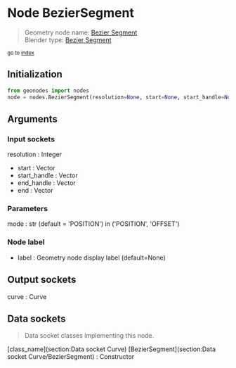
# Node BezierSegment

> Geometry node name: [Bezier Segment](https://docs.blender.org/manual/en/latest/modeling/geometry_nodes/material/bezier_segment.html)<br>
  Blender type: [Bezier Segment](https://docs.blender.org/api/current/bpy.types.GeometryNodeCurvePrimitiveBezierSegment.html)
  
<sub>go to [index](/docs/index.md)</sub>

## Initialization

```python
from geonodes import nodes
node = nodes.BezierSegment(resolution=None, start=None, start_handle=None, end_handle=None, end=None, mode='POSITION', label=None)
```



## Arguments


### Input sockets

resolution : Integer
- start : Vector
- start_handle : Vector
- end_handle : Vector
- end : Vector

### Parameters

mode : str (default = 'POSITION') in ('POSITION', 'OFFSET')

### Node label

- label : Geometry node display label (default=None)

## Output sockets

curve : Curve

## Data sockets

> Data socket classes implementing this node.
  
[class_name](section:Data socket Curve) [BezierSegment](section:Data socket Curve/BezierSegment) : Constructor

